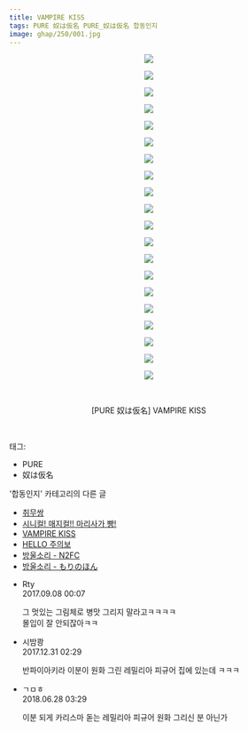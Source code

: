 ```yaml
---
title: VAMPIRE KISS
tags: PURE 奴は仮名 PURE_奴は仮名 합동인지
image: ghap/250/001.jpg
---
```

<div class="article">
<p style="text-align: center; clear: none; float: none;"><img src="{{ site.nasurl }}/ghap/250/001.jpg"/></p>
<p style="text-align: center; clear: none; float: none;"><img src="{{ site.nasurl }}/ghap/250/002.jpg"/></p>
<p style="text-align: center; clear: none; float: none;"><img src="{{ site.nasurl }}/ghap/250/003.jpg"/></p>
<p style="text-align: center; clear: none; float: none;"><img src="{{ site.nasurl }}/ghap/250/004.jpg"/></p>
<p style="text-align: center; clear: none; float: none;"><img src="{{ site.nasurl }}/ghap/250/005.jpg"/></p>
<p style="text-align: center; clear: none; float: none;"><img src="{{ site.nasurl }}/ghap/250/006.jpg"/></p>
<p style="text-align: center; clear: none; float: none;"><img src="{{ site.nasurl }}/ghap/250/007.jpg"/></p>
<p style="text-align: center; clear: none; float: none;"><img src="{{ site.nasurl }}/ghap/250/008.jpg"/></p>
<p style="text-align: center; clear: none; float: none;"><img src="{{ site.nasurl }}/ghap/250/009.jpg"/></p>
<p style="text-align: center; clear: none; float: none;"><img src="{{ site.nasurl }}/ghap/250/010.jpg"/></p>
<p style="text-align: center; clear: none; float: none;"><img src="{{ site.nasurl }}/ghap/250/011.jpg"/></p>
<p style="text-align: center; clear: none; float: none;"><img src="{{ site.nasurl }}/ghap/250/012.jpg"/></p>
<p style="text-align: center; clear: none; float: none;"><img src="{{ site.nasurl }}/ghap/250/013.jpg"/></p>
<p style="text-align: center; clear: none; float: none;"><img src="{{ site.nasurl }}/ghap/250/014.jpg"/></p>
<p style="text-align: center; clear: none; float: none;"><img src="{{ site.nasurl }}/ghap/250/015.jpg"/></p>
<p style="text-align: center; clear: none; float: none;"><img src="{{ site.nasurl }}/ghap/250/016.jpg"/></p>
<p style="text-align: center; clear: none; float: none;"><img src="{{ site.nasurl }}/ghap/250/017.jpg"/></p>
<p style="text-align: center; clear: none; float: none;"><img src="{{ site.nasurl }}/ghap/250/018.jpg"/></p>
<p style="text-align: center; clear: none; float: none;"><img src="{{ site.nasurl }}/ghap/250/019.jpg"/></p>
<p style="text-align: center; clear: none; float: none;"><img src="{{ site.nasurl }}/ghap/250/020.jpg"/></p>
<p style="text-align: center; clear: none; float: none;"><br/></p>
<p style="text-align: center; clear: none; float: none;">[PURE 奴は仮名] VAMPIRE KISS</p>
<p><br/></p>
</div><div class="tagTrail">
<p>태그: </p>
<ul>
<li>PURE</li>
<li>奴は仮名</li>
</ul>
</div><div class="another">
<p>'합동인지' 카테고리의 다른 글</p>
<ul>
<li><a href="/2016-06-20-ghap_303">취무쌍</a></li>
<li><a href="/2016-06-19-ghap_280">시니컬! 매지컬!! 마리사가 빵!</a></li>
<li><a href="/2016-06-19-ghap_250">VAMPIRE KISS</a></li>
<li><a href="/2016-06-18-ghap_170">HELLO 주의보</a></li>
<li><a href="/2016-06-18-ghap_167">방울소리 - N2FC</a></li>
<li><a href="/2016-06-18-ghap_166">방울소리 - もりのほん</a></li>
</ul>
</div><div class="cb_module cb_fluid">
<div class="cb_wrt cb_profile">
<div class="comment">
<ul>
<li class="cb_thumb_off" id="comment15078468">
<div class="cb_comment_area">
<div class="cb_info_area">
<div class="cb_section">
<span class="cb_nick_name">Rty</span>
</div>
<div class="cb_section">
<span class="cb_date">2017.09.08 00:07 </span>
</div>
</div>
<div class="cb_dsc_comment">
<p class="cb_dsc">
											그 멋있는 그림체로 병맛 그리지 말라고ㅋㅋㅋㅋ<br/>
몰입이 잘 안되잖아ㅋㅋ
										</p>
</div>
</div></li>
<li class="cb_thumb_off" id="comment15163405">
<div class="cb_comment_area">
<div class="cb_info_area">
<div class="cb_section">
<span class="cb_nick_name">시밤쾅</span>
</div>
<div class="cb_section">
<span class="cb_date">2017.12.31 02:29 </span>
</div>
</div>
<div class="cb_dsc_comment">
<p class="cb_dsc">
											반파이아키라 이분이 원화 그린 레밀리아 피규어 집에 있는데 ㅋㅋㅋ
										</p>
</div>
</div></li>
<li class="cb_thumb_off" id="comment15277751">
<div class="cb_comment_area">
<div class="cb_info_area">
<div class="cb_section">
<span class="cb_nick_name">ㄱㅁㅎ</span>
</div>
<div class="cb_section">
<span class="cb_date">2018.06.28 03:29 </span>
</div>
</div>
<div class="cb_dsc_comment">
<p class="cb_dsc">
											이분 되게 카리스마 돋는 레밀리아 피규어 원화 그리신 분 아닌가
										</p>
</div>
</div></li>
</ul>
</div>
</div><!-- commentList close -->
</div>